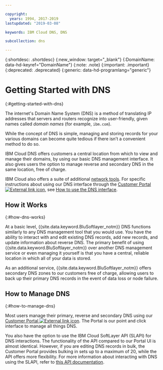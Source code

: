 ```yaml
---

copyright:
  years: 1994, 2017-2019
lastupdated: "2019-03-08"

keywords: IBM Cloud DNS, DNS

subcollection: dns

---
```


{:shortdesc: .shortdesc}
{:new_window: target="_blank"}
{:DomainName: data-hd-keyref="DomainName"}
{:note: .note}
{:important: .important}
{:deprecated: .deprecated}
{:generic: data-hd-programlang="generic"}

# Getting Started with DNS
{:#getting-started-with-dns}

The internet's Domain Name System (DNS) is a method of translating IP addresses that servers and routers recognize into user-friendly, given names called _domain names_ (for example, `ibm.com`).

While the concept of DNS is simple, managing and storing records for your various domains can become quite tedious if there isn’t a convenient method to do so.

IBM Cloud DNS offers customers a central location from which to view and manage their domains, by using our basic DNS management interface. It also gives users the option to manage reverse and secondary DNS in the same location, free of charge.

IBM Cloud also offers a suite of additional [network tools](/docs/infrastructure/network-tools?topic=network-tools-gettingstarted-with-network-tools#gettingstarted-with-network-tools). For specific instructions about using our DNS interface through the [Customer Portal ![External link icon](../../icons/launch-glyph.svg "External link icon")](https://{DomainName}/), see [How to use the DNS interface](/docs/infrastructure/dns?topic=dns-how-to-use-the-dns-interface).

## How it Works
{:#how-dns-works}

At a basic level, {{site.data.keyword.BluSoftlayer_notm}} DNS functions similarly to any DNS management tool that you would use. You have the ability to interact with and edit existing DNS records, add new records, and update information about reverse DNS. The primary benefit of using {{site.data.keyword.BluSoftlayer_notm}} over another DNS management service or even managing it yourself is that you have a central, reliable location in which all of your data is stored.

As an additional service, {{site.data.keyword.BluSoftlayer_notm}} offers secondary DNS zones to our customers free of charge, allowing users to back up their primary DNS records in the event of data loss or node failure.

## How to Manage DNS
{:#how-to-manage-dns}

Most users manage their primary, reverse and secondary DNS using our [Customer Portal ![External link icon](../../icons/launch-glyph.svg "External link icon")](https://{DomainName}/). The Portal is our point and click interface to manage all things DNS.

You also have the option to use the IBM Cloud SoftLayer API (SLAPI) for DNS interactions. The functionality of the API compared to our Portal UI is almost identical. However, if you are editing DNS records in bulk, the Customer Portal provides bulking in sets up to a maximum of 20, while the API offers more flexibility. For more information about interacting with DNS using the SLAPI, refer to [this API documentation](/docs/infrastructure/dns?topic=dns-getting-started-with-the-dns-api#getting-started-with-the-dns-api).


